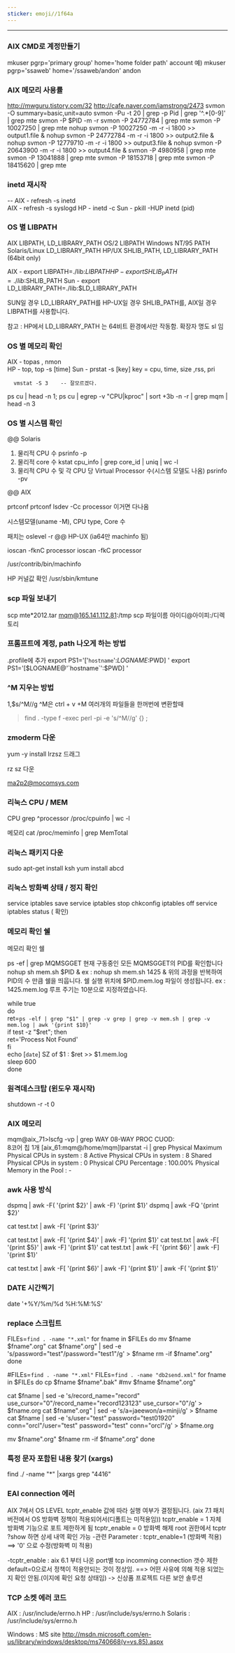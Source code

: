 ```yaml
---
sticker: emoji//1f64a
---
```

---
### AIX CMD로 계정만들기
mkuser pgrp='primary group' home='home folder path' account
 예)
mkuser pgrp='ssaweb' home='/ssaweb/andon' andon

### AIX 메모리 사용률
http://mwguru.tistory.com/32
http://cafe.naver.com/iamstrong/2473
svmon -O summary=basic,unit=auto
svmon -Pu -t 20 | grep -p Pid | grep '^.*[0-9]' | grep mte
svmon -P $PID -m -r 
svmon -P 24772784 | grep mte
svmon -P 10027250 | grep mte
nohup svmon -P 10027250  -m -r -i 1800 >> output1.file &
nohup svmon -P 24772784  -m -r -i 1800 >> output2.file &
nohup svmon -P 12779710  -m -r -i 1800 >> output3.file &
nohup svmon -P 20643900  -m -r -i 1800 >> output4.file &
svmon -P 4980958 | grep mte
svmon -P 13041888 | grep mte
svmon -P 18153718 | grep mte
svmon -P 18415620 | grep mte

### inetd 재시작
-- AIX - refresh -s inetd  
AIX - refresh -s syslogd
HP - inetd -c
Sun - pkill -HUP inetd (pid)


### OS 별 LIBPATH
AIX            LIBPATH, LD_LIBRARY_PATH 
OS/2           LIBPATH
Windows NT/95  PATH
Solaris/Linux     LD_LIBRARY_PATH
HP/UX          SHLIB_PATH, LD_LIBRARY_PATH (64bit only)



AIX - export LIBPATH=./lib:$LIBPATH   
HP - export SHLIB_PATH=./lib:$SHLIB_PATH
Sun - export LD_LIBRARY_PATH=./lib:$LD_LIBRARY_PATH



SUN일 경우 LD_LIBRARY_PATH를
HP-UX일 경우 SHLIB_PATH를,
AIX일 경우 LIBPATH를 사용합니다. 

참고 : HP에서 LD_LIBRARY_PATH 는 64비트 환경에서만 작동함. 확장자 명도 sl 임


### OS 별 메모리 확인

AIX - topas , nmon   
HP - top, top -s [time]
Sun - prstat -s [key]
      key = cpu, time, size ,rss, pri
     
      vmstat -S 3    -- 잘모르겠다.


ps cu | head -n 1;
ps cu | egrep -v "CPU|kproc" | sort +3b -n -r | grep mqm | head -n 3 


### OS 별 시스템 확인
@@ Solaris

1. 물리적 CPU 수
 psrinfo -p
2. 물리적 core 수
  kstat cpu_info | grep core_id | uniq | wc -l
3. 물리적 CPU 수 및 각 CPU 당 Virtual Processor 수(시스템 모델도 나옴)
 psrinfo -pv


@@ AIX

prtconf
prtconf lsdev -Cc processor
이거면 다나옴

시스템모델(uname -M), CPU type, Core 수

패치는 oslevel -r
@@ HP-UX (ia64만 machinfo 됨)

ioscan -fknC processor
ioscan -fkC processor

/usr/contrib/bin/machinfo

HP 커널값 확인
/usr/sbin/kmtune

### scp 파일 보내기 

scp mte*2012.tar mqm@165.141.112.81:/tmp
scp  파일이름  아이디@아이피:/디렉토리


### 프롬프트에 계정, path 나오게 하는 방법
.profile에 추가
export PS1='['`hostname`':$LOGNAME:$PWD] '
export PS1='[$LOGNAME@'`hostname`':$PWD] '


### ^M 지우는 방법
1,$s/^M//g
^M은 ctrl + v +M
여러개의 파일들을 한꺼번에 변환할때
>find . -type f -exec perl -pi -e 's/^M//g' {} \;

### zmoderm 다운
yum -y install lrzsz
드래그 

rz
sz 다운

ma2p2@mocomsys.com

### 리눅스 CPU / MEM

CPU
grep ^processor /proc/cpuinfo | wc -l

메모리
cat /proc/meminfo | grep MemTotal


### 리눅스 패키지 다운
sudo apt-get install ksh
yum install abcd

### 리눅스 방화벽 상태 / 정지 확인

 service iptables save
 service iptables stop
 chkconfig iptables off
 service iptables status ( 확인)


### 메모리 확인 쉘

메모리 확인 쉘

ps -ef | grep MQMSGGET
현재 구동중인 모든 MQMSGGET의 PID를 확인합니다
nohup sh mem.sh $PID & 
ex : nohup sh mem.sh 1425 &
위의 과정을 반복하여 PID의 수 만큼 쉘을 띄웁니다.
쉘 실행 위치에 $PID.mem.log 파일이 생성됩니다. 
ex : 1425.mem.log
루프 주기는 10분으로 지정하였습니다.

while true                                                                                        
do                                                                                                
ret=`ps -elf | grep "$1" | grep -v grep | grep -v mem.sh | grep -v mem.log | awk '{print $10}'`   
if test -z "$ret"; then                                                                           
	ret='Process Not Found'                                                                         
fi                                                                                                
echo [`date`] SZ of $1 : $ret >> $1.mem.log                                                       
sleep 600                                                                                         
done                                                                                              


### 원격데스크탑 (윈도우 재시작)
shutdown -r -t 0


### AIX 메모리
mqm@aix_71>lscfg -vp | grep WAY
      08-WAY PROC CUOD:   
	  8코어 칩 1개
[aix_61:mqm@/home/mqm]lparstat -i | grep Physical
Maximum Physical CPUs in system            : 8
Active Physical CPUs in system             : 8
Shared Physical CPUs in system             : 0
Physical CPU Percentage                    : 100.00%
Physical Memory in the Pool                : -

### awk 사용 방식
dspmq | awk -F\( '{print $2}' | awk -F\) '{print $1}'
dspmq | awk -FQ '{print $2}'

cat test.txt | awk -F\[ '{print $3}' 

cat test.txt | awk -F\[ '{print $4}' | awk -F\] '{print $1}'
cat test.txt | awk -F\[ '{print $5}' | awk -F\] '{print $1}'
cat test.txt | awk -F\[ '{print $6}' | awk -F\] '{print $1}'

cat test.txt | awk -F\[ '{print $6}' | awk -F\] '{print $1}' | awk -F\( '{print $1}'

### DATE 시간찍기

date '+%Y/%m/%d %H:%M:%S' 

### replace 스크립트

FILEs=`find . -name "*.xml"`
for fname in $FILEs
do
mv $fname $fname".org"
cat $fname".org" | sed -e 's/password="test"/password="test1"/g' > $fname
rm -if $fname".org"
done

#FILEs=`find . -name "*.xml"`
FILEs=`find . -name "db2send.xml"`
for fname in $FILEs
do
cp $fname $fname".bak"
#mv $fname $fname".org"

cat $fname | sed -e 's/record_name="record" use_cursor="0"/record_name="record123123" use_cursor="0"/g' > $fname.org
cat $fname".org" | sed -e 's/a=jaeewon/a=minji/g' > $fname
cat $fname | sed -e 's/user="test" password="test01920" conn="orcl"/user="test" password="test" conn="orcl"/g' > $fname.org

mv $fname".org" $fname
rm -if $fname".org"
done


### 특정 문자 포함된 내용 찾기 (xargs)
find ./ -name "*" |xargs grep "4416"


###  EAI connection 에러
AIX 7에서 OS LEVEL tcptr_enable 값에 따라 실행 여부가 결정됩니다. (aix 7.1 패치버전에서 OS 방화벽 정책이 적용되어서(디폴트는 미적용임))
tcptr_enable = 1 자체 방화벽 기능으로 포트 제한하게 됨
tcptr_enable = 0 방화벽 해제
root 권한에서 tcptr ?show 하면 상세 내역 확인 가능
-관련 Parameter : tcptr_enable=1 (방화벽 적용)
                         ==> '0' 으로 수정(방화벽 미 적용)

-tcptr_enable : aix 6.1 부터 나온 port별 tcp incomming connection 갯수 제한
                     default=0으로서 정책이 적용안되는 것이 정상임.
                     ==> 어떤 사유에 의해 적용 되었는지 확인 안됨.(이지에 확인 요청 상태임) -> 신상품 프로젝트 다른 보안 솔루션
					 

					 
### TCP 소켓 에러 코드

AIX : /usr/include/errno.h
HP : /usr/include/sys/errno.h
Solaris : /usr/include/sys/errno.h

Windows : MS site
http://msdn.microsoft.com/en-us/library/windows/desktop/ms740668(v=vs.85).aspx



